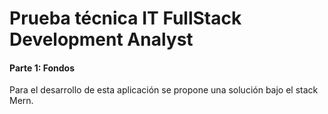 # Prueba técnica IT FullStack Development Analyst

#### Parte 1: Fondos

Para el desarrollo de esta aplicación se propone una solución bajo el stack Mern.

